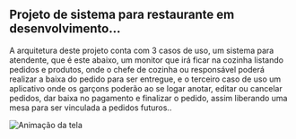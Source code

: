 <h2>Projeto de sistema para restaurante em desenvolvimento...</h2>

<p>A arquitetura deste projeto conta com 3 casos de uso, um sistema para atendente, que é este abaixo, um monitor que irá ficar na cozinha listando pedidos e produtos, onde o chefe de cozinha ou responsável poderá realizar a baixa do pedido para ser entregue, e o terceiro caso de uso um aplicativo onde os garçons poderão ao se logar anotar, editar ou cancelar pedidos, dar baixa no pagamento e finalizar o pedido, assim liberando uma mesa para ser vinculada a pedidos futuros..
</p>

<img src="./Sistema-Restaurante.gif" alt="Animação da tela">
